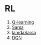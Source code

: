 # RL

1. [Q-learning](./Q-learning/README.md)
2. [Sarsa](./Sarsa/README.md)
3. [lamdaSarsa](./lamdaSarsa/README.md)
4. [DQN](./DQN/README.md)